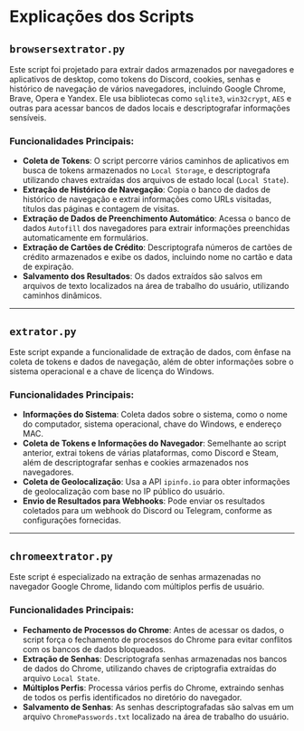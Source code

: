 # Explicações dos Scripts

## `browsersextrator.py`

Este script foi projetado para extrair dados armazenados por navegadores e aplicativos de desktop, como tokens do Discord, cookies, senhas e histórico de navegação de vários navegadores, incluindo Google Chrome, Brave, Opera e Yandex. Ele usa bibliotecas como `sqlite3`, `win32crypt`, `AES` e outras para acessar bancos de dados locais e descriptografar informações sensíveis.

### Funcionalidades Principais:
- **Coleta de Tokens**: O script percorre vários caminhos de aplicativos em busca de tokens armazenados no `Local Storage`, e descriptografa utilizando chaves extraídas dos arquivos de estado local (`Local State`).
- **Extração de Histórico de Navegação**: Copia o banco de dados de histórico de navegação e extrai informações como URLs visitadas, títulos das páginas e contagem de visitas.
- **Extração de Dados de Preenchimento Automático**: Acessa o banco de dados `Autofill` dos navegadores para extrair informações preenchidas automaticamente em formulários.
- **Extração de Cartões de Crédito**: Descriptografa números de cartões de crédito armazenados e exibe os dados, incluindo nome no cartão e data de expiração.
- **Salvamento dos Resultados**: Os dados extraídos são salvos em arquivos de texto localizados na área de trabalho do usuário, utilizando caminhos dinâmicos.

---

## `extrator.py`

Este script expande a funcionalidade de extração de dados, com ênfase na coleta de tokens e dados de navegação, além de obter informações sobre o sistema operacional e a chave de licença do Windows.

### Funcionalidades Principais:
- **Informações do Sistema**: Coleta dados sobre o sistema, como o nome do computador, sistema operacional, chave do Windows, e endereço MAC.
- **Coleta de Tokens e Informações do Navegador**: Semelhante ao script anterior, extrai tokens de várias plataformas, como Discord e Steam, além de descriptografar senhas e cookies armazenados nos navegadores.
- **Coleta de Geolocalização**: Usa a API `ipinfo.io` para obter informações de geolocalização com base no IP público do usuário.
- **Envio de Resultados para Webhooks**: Pode enviar os resultados coletados para um webhook do Discord ou Telegram, conforme as configurações fornecidas.

---

## `chromeextrator.py`

Este script é especializado na extração de senhas armazenadas no navegador Google Chrome, lidando com múltiplos perfis de usuário.

### Funcionalidades Principais:
- **Fechamento de Processos do Chrome**: Antes de acessar os dados, o script força o fechamento de processos do Chrome para evitar conflitos com os bancos de dados bloqueados.
- **Extração de Senhas**: Descriptografa senhas armazenadas nos bancos de dados do Chrome, utilizando chaves de criptografia extraídas do arquivo `Local State`.
- **Múltiplos Perfis**: Processa vários perfis do Chrome, extraindo senhas de todos os perfis identificados no diretório do navegador.
- **Salvamento de Senhas**: As senhas descriptografadas são salvas em um arquivo `ChromePasswords.txt` localizado na área de trabalho do usuário.
